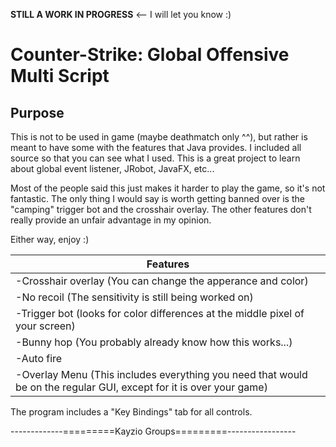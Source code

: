 **STILL A WORK IN PROGRESS** <-- I will let you know :)

Counter-Strike: Global Offensive Multi Script
=============================================================

Purpose
-------------------------------------------------------------
This is not to be used in game (maybe deathmatch only ^^), but
rather is meant to have some with the features that Java provides.
I included all source so that you can see what I used. This is a great
project to learn about global event listener, JRobot, JavaFX, etc...

Most of the people said this just makes it harder to play the game, so
it's not fantastic. The only thing I would say is worth getting banned over
is the "camping" trigger bot and the crosshair overlay. The other features
don't really provide an unfair advantage in my opinion.

Either way, enjoy :)

Features                                                                                                             |
-----------------------------------------------------------------                                                    |
-Crosshair overlay (You can change the apperance and color)	                                                         |
-No recoil (The sensitivity is still being worked on)                                                                |
-Trigger bot (looks for color differences at the middle pixel of your screen)                                        |
-Bunny hop (You probably already know how this works...)                                                             |
-Auto fire                                                                                                           |
-Overlay Menu (This includes everything you need that would be on the regular GUI, except for it is over your game)  |

The program includes a "Key Bindings" tab for all controls.


-------------=========Kayzio Groups=========-----------------
